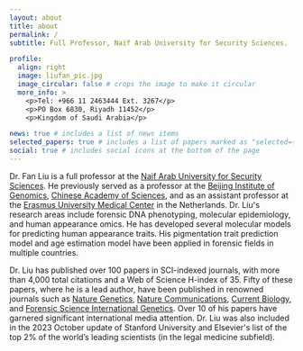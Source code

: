 ```yaml
---
layout: about
title: about
permalink: /
subtitle: Full Professor, Naif Arab University for Security Sciences.

profile:
  align: right
  image: liufan_pic.jpg 
  image_circular: false # crops the image to make it circular
  more_info: >
    <p>Tel: +966 11 2463444 Ext. 3267</p>
    <p>PO Box 6830, Riyadh 11452</p>
    <p>Kingdom of Saudi Arabia</p>

news: true # includes a list of news items
selected_papers: true # includes a list of papers marked as "selected={true}"
social: true # includes social icons at the bottom of the page
---
```


Dr. Fan Liu is a full professor at the [Naif Arab University for Security Sciences](https://nauss.edu.sa/en-us/Pages/default.aspx). He previously served as a professor at the [Beijing Institute of Genomics](http://english.big.cas.cn/), [Chinese Academy of Sciences](https://english.cas.cn/), and as an assistant professor at the [Erasmus University Medical Center](https://www.erasmusmc.nl/en/) in the Netherlands. Dr. Liu's research areas include forensic DNA phenotyping, molecular epidemiology, and human appearance omics. He has developed several molecular models for predicting human appearance traits. His pigmentation trait prediction model and age estimation model have been applied in forensic fields in multiple countries.

Dr. Liu has published over 100 papers in SCI-indexed journals, with more than 4,000 total citations and a Web of Science H-index of 35. Fifty of these papers, where he is a lead author, have been published in renowned journals such as [Nature Genetics](https://www.nature.com/ng/), [Nature Communications](https://www.nature.com/ncomms/), [Current Biology](https://www.cell.com/current-biology/home), and [Forensic Science International Genetics](https://www.sciencedirect.com/journal/forensic-science-international-genetics). Over 10 of his papers have garnered significant international media attention. Dr. Liu was also included in the 2023 October update of Stanford University and Elsevier's list of the top 2% of the world’s leading scientists (in the legal medicine subfield).
